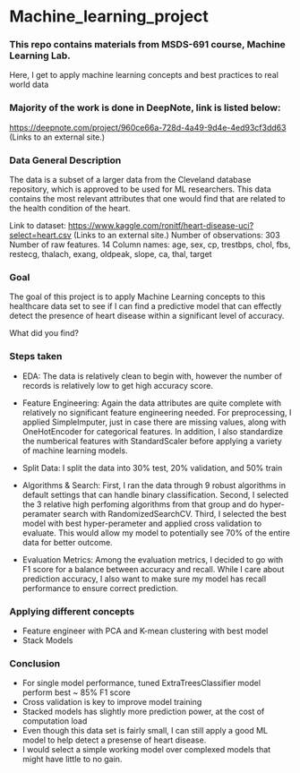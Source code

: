 # Machine_learning_project
### This repo contains materials from MSDS-691 course, Machine Learning Lab.
Here, I get to apply machine learning concepts and best practices to real world data


### Majority of the work is done in DeepNote, link is listed below:
https://deepnote.com/project/960ce66a-728d-4a49-9d4e-4ed93cf3dd63 (Links to an external site.) 


### Data General Description
The data is a subset of a larger data from the Cleveland database repository, which is approved to be used for ML researchers. This data contains the most relevant attributes that one would find that are related to the health condition of the heart. 

Link to dataset: https://www.kaggle.com/ronitf/heart-disease-uci?select=heart.csv (Links to an external site.) 
Number of observations: 303
Number of raw features. 14
Column names:
age, sex, cp, trestbps, chol, fbs, restecg, thalach,	exang,	oldpeak,	slope,	ca,	thal,	target
	

### Goal
The goal of this project is to apply Machine Learning concepts to this healthcare data set to see if I can find a predictive model that can effectly detect the presence of heart disease within a significant level of accuracy.

What did you find?
### Steps taken
- EDA: The data is relatively clean to begin with, however the number of records is relatively low to get high accuracy score.

- Feature Engineering: Again the data attributes are quite complete with relatively no significant feature engineering needed. For preprocessing, I applied SimpleImputer, just in case there are missing values, along with OneHotEncoder for categorical features. In addition, I also standardize the numberical features with StandardScaler before applying a variety of machine learning models.

- Split Data: I split the data into 30% test, 20% validation, and 50% train

- Algorithms & Search: First, I ran the data through 9 robust algorithms in default settings that can handle binary classification. Second, I selected the 3 relative high perfoming algorithms from that group and do hyper-peramater search with RandomizedSearchCV. Third, I selected the best model with best hyper-perameter and applied cross validation to evaluate. This would allow my model to potentially see 70% of the entire data for better outcome.

- Evaluation Metrics: Among the evaluation metrics, I decided to go with F1 score for a balance between accuracy and recall. While I care about prediction accuracy, I also want to make sure my model has recall performance to ensure correct prediction.

### Applying different concepts
- Feature engineer with PCA and K-mean clustering with best model
- Stack Models


### Conclusion
- For single model performance, tuned ExtraTreesClassifier model perform best ~ 85% F1 score
- Cross validation is key to improve model training
- Stacked models has slightly more prediction power, at the cost of computation load
- Even though this data set is fairly small, I can still apply a good ML model to help detect a presense of heart disease.
- I would select a simple working model over complexed models that might have little to no gain.
